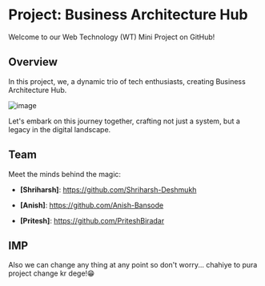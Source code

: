 # Project: Business Architecture Hub

Welcome to our Web Technology (WT) Mini Project on GitHub!

## Overview
In this project, we, a dynamic trio of tech enthusiasts, creating Business Architecture Hub.

![image]()


Let's embark on this journey together, crafting not just a system, but a legacy in the digital landscape.

## Team

Meet the minds behind the magic:

- **[Shriharsh]**: https://github.com/Shriharsh-Deshmukh
  
- **[Anish]**: https://github.com/Anish-Bansode
  
- **[Pritesh]**: https://github.com/PriteshBiradar

## IMP
Also we can change any thing at any point so don't worry...
chahiye to pura project change kr dege!😁





